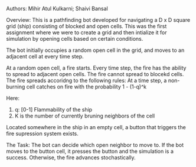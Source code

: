 Authors: Mihir Atul Kulkarni; Shaivi Bansal

Overview: This is a pathfinding bot developed for navigating a D x D square grid (ship) consisting of blocked and open cells. This was the first assignment where we were to create a grid and then intialize it for simulation by opening cells based on certain conditions.

The bot initially occupies a random open cell in the grid, and moves to an adjacent cell at every time step.

At a random open cell, a fire starts. Every time step, the fire has the ability to spread to adjacent open cells. The fire cannot spread to blocekd cells. The fire spreads accoridng to the following rules: At a time step, a non-burning cell catches on fire with the probability 1 - (1-q)^k

Here:
1. q: [0-1] Flammability of the ship
2. K is the number of currently bruning neighbors of the cell

Located somewhere in the ship in an empty cell, a button that triggers the fire supression system exists.

The Task: The bot can decide which open neighbor to move to. If the bot moves to the button cell, it presses the button and the simulation is a success. Otherwise, the fire advances stochastically.
